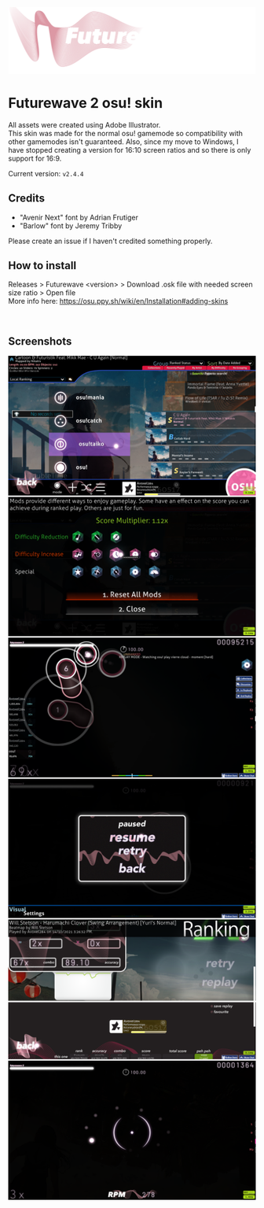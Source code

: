 ![logo](images/logo.png)

# Futurewave 2 osu! skin

All assets were created using Adobe Illustrator.
<br>
This skin was made for the normal osu! gamemode so compatibility with other gamemodes isn't guaranteed. Also, since my move to Windows, I have stopped creating a version for 16:10 screen ratios and so there is only support for 16:9.

Current version: `v2.4.4`
<br>

## Credits

- "Avenir Next" font by Adrian Frutiger
- "Barlow" font by Jeremy Tribby

Please create an issue if I haven't credited something properly.

## How to install

Releases > Futurewave \<version> > Download .osk file with needed screen size ratio > Open file
<br>
More info here: https://osu.ppy.sh/wiki/en/Installation#adding-skins

<br>

## Screenshots

![menu](images/menu.png)
![mods](images/mods.png)
![gameplay](images/gameplay.png)
![pause screen](images/pausescreen.png)
![ranking screen](images/rankingscreen.png)
![spinner](images/spinner.png)
